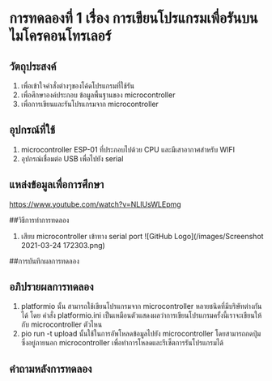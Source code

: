 # การทดลองที่ 1 เรื่อง การเขียนโปรแกรมเพื่อรันบนไมโครคอนโทรเลอร์

## วัตถุประสงค์
 1. เพื่อเข้าใจคำสั่งต่างๆของโค้ดโปรแกรมที่ใช้รัน
 1. เพื่อศึกษาองค์ประกอบ ข้อมูลพื้นฐานของ microcontroller
 1. เพื่อการเขียนและรันโปรแกรมจาก microcontroller

## อุปกรณ์ที่ใช้ 
  1. microcontroller ESP-01 ที่ประกอบไปด้วย CPU และมีเสาอากาศสำหรับ WIFI 
  1. อุปกรณ์เชื่อมต่อ USB เพื่อไปยัง serial 
## แหล่งข้อมูลเพื่อการศึกษา
  https://www.youtube.com/watch?v=NLIUsWLEpmg
  
##วิธีการทำการทดลอง 
1. เสียบ microcontroller เข้าทาง serial port
 ![GitHub Logo](/images/Screenshot 2021-03-24 172303.png)

##การบันทึกผลการทดลอง

## อภิปรายผลการทดลอง
 1. platformio นั้น สามารถใช้เขียนโปรแกรมจาก microcontroller หลายชนิดที่มีบริษัทต่างกันได้ โดย คำสั่ง platformio.ini เป็นเหมือนตัวแสดงผลว่าการเขียนโปรแกรมครั้งนี้เราจะเขียนให้กับ microcontroller ตัวไหน
 2. pio run -t upload นั้นใช้ในการอัพโหลดข้อมูลไปยัง microcontroller โดยสามารถกดปุ่มซึ่งอยู่ภายนอก microcontroller เพื่อทำการโหลดและรีเซ็ตการรันโปรแกรมได้
## คำถามหลังการทดลอง

